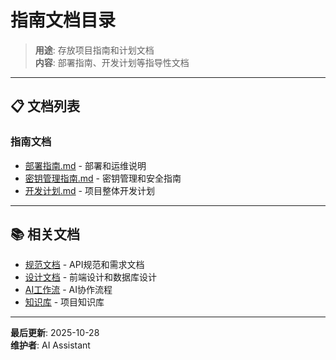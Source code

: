# 指南文档目录

> **用途**: 存放项目指南和计划文档  
> **内容**: 部署指南、开发计划等指导性文档

---

## 📋 文档列表

### 指南文档
- [部署指南.md](./部署指南.md) - 部署和运维说明
- [密钥管理指南.md](./密钥管理指南.md) - 密钥管理和安全指南
- [开发计划.md](./开发计划.md) - 项目整体开发计划

---

## 📚 相关文档

- [规范文档](../specifications/) - API规范和需求文档
- [设计文档](../design/) - 前端设计和数据库设计
- [AI工作流](../ai-workflow/) - AI协作流程
- [知识库](../knowledge-base/) - 项目知识库

---

**最后更新**: 2025-10-28  
**维护者**: AI Assistant

